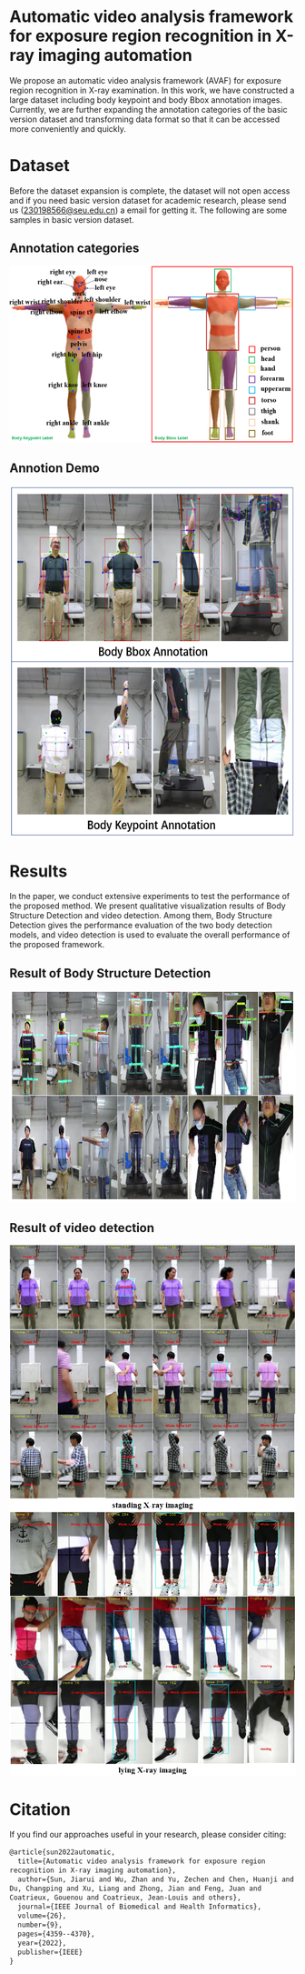 # Automatic video analysis framework for exposure region recognition in X-ray imaging automation
We propose an automatic video analysis framework (AVAF) for exposure region recognition in X-ray examination. In this work, we have constructed a large dataset including body keypoint and body Bbox annotation images. Currently, we are further expanding the annotation categories of the basic version dataset and transforming data format so that it can be accessed more conveniently and quickly.
# Dataset
Before the dataset expansion is complete, the dataset will not open access and if you need basic version dataset for academic research, please send us (230198566@seu.edu.cn) a email for getting it. The following are some samples in basic version dataset.
## Annotation categories
<img src="https://github.com/JiaRuiS/AVAF/blob/main/Annotation/combination.PNG" width="532" height="312" alt="微信小程序"/><br/>
## Annotion Demo
<img src="https://github.com/JiaRuiS/AVAF/blob/main/Data/demo.PNG" width="600" height="620" alt="微信小程序"/><br/>


# Results
In the paper, we conduct extensive experiments to test the performance of the proposed method. We present qualitative visualization results of Body Structure Detection and video detection. Among them, Body Structure Detection gives the performance evaluation of the two body detection models, and video detection is used to evaluate the overall performance of the proposed framework.
## Result of Body Structure Detection
<img src="https://github.com/JiaRuiS/AVAF/blob/main/Results/frame.PNG" width="900" height="373" alt="微信小程序"/><br/>
## Result of video detection
![image](./Results/standing.PNG)
![image](./Results/lying.PNG)

# Citation
If you find our approaches useful in your research, please consider citing:
```
@article{sun2022automatic,
  title={Automatic video analysis framework for exposure region recognition in X-ray imaging automation},
  author={Sun, Jiarui and Wu, Zhan and Yu, Zechen and Chen, Huanji and Du, Changping and Xu, Liang and Zhong, Jian and Feng, Juan and Coatrieux, Gouenou and Coatrieux, Jean-Louis and others},
  journal={IEEE Journal of Biomedical and Health Informatics},
  volume={26},
  number={9},
  pages={4359--4370},
  year={2022},
  publisher={IEEE}
}
```
